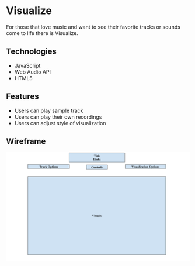 # Visualize

For those that love music and want to see their favorite tracks or sounds come to life there is Visualize. 

## Technologies

* JavaScript
* Web Audio API
* HTML5

## Features

* Users can play sample track
* Users can play their own recordings
* Users can adjust style of visualization

## Wireframe

![alt text](./images/VisualizeWireframe.png)

